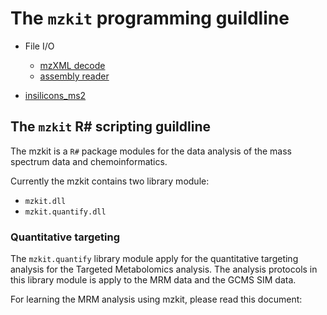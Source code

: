 # The ``mzkit`` programming guildline

+ File I/O
  + [mzXML decode](mzXML.md)
  + [assembly reader](assembly/README.md)

+ [insilicons_ms2](insilicons/insilicons_ms2.md)

## The ``mzkit`` R# scripting guildline

The mzkit is a ``R#`` package modules for the data analysis of the mass spectrum data and chemoinformatics.

Currently the mzkit contains two library module:

+ ``mzkit.dll``
+ ``mzkit.quantify.dll``

### Quantitative targeting

The ``mzkit.quantify`` library module apply for the quantitative targeting analysis for the Targeted Metabolomics analysis. The analysis protocols in this library module is apply to the MRM data and the GCMS SIM data.

For learning the MRM analysis using mzkit, please read this document: 

